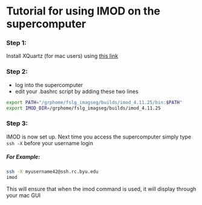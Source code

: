 # Tutorial for using IMOD on the supercomputer

### Step 1:
Install XQuartz (for mac users) using [this link](https://www.xquartz.org/)

### Step 2:
 - log into the supercomputer
 - edit your .bashrc script by adding these two lines
```bash
export PATH="/grphome/fslg_imagseg/builds/imod_4.11.25/bin:$PATH"
export IMOD_DIR=/grphome/fslg_imagseg/builds/imod_4.11.25
```
### Step 3:
IMOD is now set up.
Next time you access the supercomputer simply type  `ssh -X` before your username login
##### For Example:
```bash
ssh -X myusername42@ssh.rc.byu.edu
imod
```
This will ensure that when the imod command is used, it will display through your mac GUI


